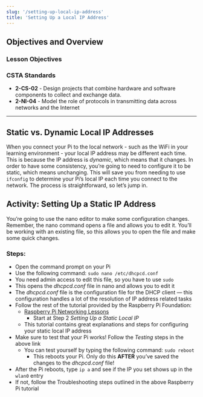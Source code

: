 ```yaml
---
slug: '/setting-up-local-ip-address'
title: 'Setting Up a Local IP Address'
---
```


## Objectives and Overview

### Lesson Objectives

### CSTA Standards

- **2-CS-02** - Design projects that combine hardware and software components to collect and exchange data.
- **2-NI-04** - Model the role of protocols in transmitting data across networks and the Internet

---

## Static vs. Dynamic Local IP Addresses

When you connect your Pi to the local network - such as the WiFi in your learning environment - your local IP address may be different each time. This is because the IP address is _dynamic_, which means that it changes. In order to have some consistency, you’re going to need to configure it to be static, which means unchanging. This will save you from needing to use `ifconfig` to determine your Pi’s local IP each time you connect to the network. The process is straightforward, so let’s jump in.

## Activity: Setting Up a Static IP Address

You’re going to use the nano editor to make some configuration changes. Remember, the nano command opens a file and allows you to
edit it. You’ll be working with an existing file, so this allows you to open the file and make some quick changes.

### Steps:

- Open the command prompt on your Pi
- Use the following command: `sudo nano /etc/dhcpcd.conf`
- You need admin access to edit this file, so you have to use `sudo`
- This opens the _dhcpcd.conf_ file in nano and allows you to edit it
- The _dhcpcd.conf_ file is the configuration file for the DHCP client — this configuration handles a lot of the resolution of IP address related tasks
- Follow the rest of the tutorial provided by the Raspberry Pi Foundation:
  - [Raspberry Pi Networking Lessons](https://www.raspberrypi.org/learning/networking-lessons/rpi-static-ip-address/)
    - Start at Step 2 _Setting Up a Static Local IP_
  - This tutorial contains great explanations and steps for configuring your static local IP address
- Make sure to test that your Pi works! Follow the _Testing_ steps in the above link
  - You can test yourself by typing the following command: `sudo reboot`
    - This reboots your Pi. Only do this **AFTER** you’ve saved the changes to the _dhcpcd.conf_ file!
- After the Pi reboots, type `ip a` and see if the IP you set shows up in the `wlan0` entry
- If not, follow the Troubleshooting steps outlined in the above Raspberry Pi tutorial
